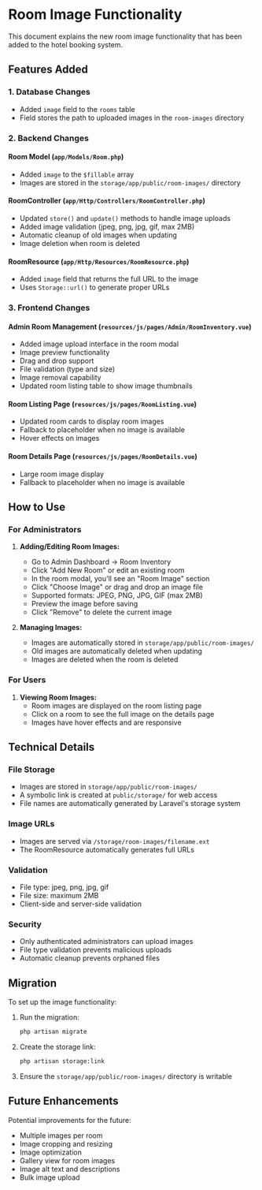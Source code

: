 # Room Image Functionality

This document explains the new room image functionality that has been added to the hotel booking system.

## Features Added

### 1. Database Changes
- Added `image` field to the `rooms` table
- Field stores the path to uploaded images in the `room-images` directory

### 2. Backend Changes

#### Room Model (`app/Models/Room.php`)
- Added `image` to the `$fillable` array
- Images are stored in the `storage/app/public/room-images/` directory

#### RoomController (`app/Http/Controllers/RoomController.php`)
- Updated `store()` and `update()` methods to handle image uploads
- Added image validation (jpeg, png, jpg, gif, max 2MB)
- Automatic cleanup of old images when updating
- Image deletion when room is deleted

#### RoomResource (`app/Http/Resources/RoomResource.php`)
- Added `image` field that returns the full URL to the image
- Uses `Storage::url()` to generate proper URLs

### 3. Frontend Changes

#### Admin Room Management (`resources/js/pages/Admin/RoomInventory.vue`)
- Added image upload interface in the room modal
- Image preview functionality
- Drag and drop support
- File validation (type and size)
- Image removal capability
- Updated room listing table to show image thumbnails

#### Room Listing Page (`resources/js/pages/RoomListing.vue`)
- Updated room cards to display room images
- Fallback to placeholder when no image is available
- Hover effects on images

#### Room Details Page (`resources/js/pages/RoomDetails.vue`)
- Large room image display
- Fallback to placeholder when no image is available

## How to Use

### For Administrators

1. **Adding/Editing Room Images:**
   - Go to Admin Dashboard → Room Inventory
   - Click "Add New Room" or edit an existing room
   - In the room modal, you'll see an "Room Image" section
   - Click "Choose Image" or drag and drop an image file
   - Supported formats: JPEG, PNG, JPG, GIF (max 2MB)
   - Preview the image before saving
   - Click "Remove" to delete the current image

2. **Managing Images:**
   - Images are automatically stored in `storage/app/public/room-images/`
   - Old images are automatically deleted when updating
   - Images are deleted when the room is deleted

### For Users

1. **Viewing Room Images:**
   - Room images are displayed on the room listing page
   - Click on a room to see the full image on the details page
   - Images have hover effects and are responsive

## Technical Details

### File Storage
- Images are stored in `storage/app/public/room-images/`
- A symbolic link is created at `public/storage/` for web access
- File names are automatically generated by Laravel's storage system

### Image URLs
- Images are served via `/storage/room-images/filename.ext`
- The RoomResource automatically generates full URLs

### Validation
- File type: jpeg, png, jpg, gif
- File size: maximum 2MB
- Client-side and server-side validation

### Security
- Only authenticated administrators can upload images
- File type validation prevents malicious uploads
- Automatic cleanup prevents orphaned files

## Migration

To set up the image functionality:

1. Run the migration:
   ```bash
   php artisan migrate
   ```

2. Create the storage link:
   ```bash
   php artisan storage:link
   ```

3. Ensure the `storage/app/public/room-images/` directory is writable

## Future Enhancements

Potential improvements for the future:
- Multiple images per room
- Image cropping and resizing
- Image optimization
- Gallery view for room images
- Image alt text and descriptions
- Bulk image upload

